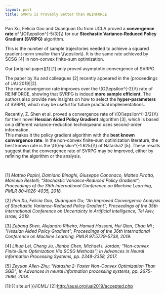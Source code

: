 ```yaml
---
layout: post
title: SVRPG is Provably Better than REINFORCE
---
```


Pan Xu, Felicia Gao and Quanquan Gu from UCLA proved a **convergence rate** of \\(O(\epsilon^{-5/3})\\) for our **Stochastic Variance-Reduced Policy Gradient (SVRPG)** algorithm.  

This is the number of sample trajectories needed to achieve a squared gradient norm smaller than \\(\epsilon\\). It is the same rate achieved by SCSG \[4\] in non-convex finite-sum optimization.

Our [original paper][1] \[1\] only proved asymptotic convergence of SVRPG.  

The paper by Xu and colleagues \[2\] recently appeared in the [proceedings of UAI 2019][2].  
The new convergence rate improves over the \\(O(\epsilon^{-2})\\) rate of REINFORCE, showing that SVRPG is indeed **more sample efficient**.
The authors also provide new insights on how to select the **hyper-parameters** of SVRPG, which may be useful for future practical implementations.

Recently, Z. Shen et al. proved a convergence rate of \\(O(\epsilon^{-3/2})\\) for their novel **Hessian Aided Policy Gradient** algorithm \[3\], which is based on a different variance-reduction techniqueand uses second-order information.  
This makes it the policy gradient algorithm with the **best known convergence rate**.
In the non-convex finite-sum optimization literature, the best known rate is the \\O(\epsilon^{-1.625})\\) of Natasha2 \[5\].
These results suggest that the convergence rate of SVRPG may be improved, either by refining the algorithm or the analysis.

&nbsp;
&nbsp;

\[1\] *Matteo Papini, Damiano Binaghi, Giuseppe Canonaco, Matteo Pirotta, Marcello Restelli; "Stochastic Variance-Reduced Policy Gradient"; Proceedings of the 35th International Conference on Machine Learning, PMLR 80:4026-4035, 2018.*

\[2\] *Pan Xu, Felicia Gao, Quanquan Gu; "An Improved Convergence Analysis of Stochastic Variance-Reduced Policy Gradient"; Proceedings of the 35th International Conference on Uncertainty in Artificial Intelligence, Tel Aviv, Israel, 2019.*

\[3\] *Zebang Shen, Alejandro Ribeiro, Hamed Hassani, Hui Qian, Chao Mi ; "Hessian Aided Policy Gradient"; 
Proceedings of the 36th International Conference on Machine Learning, PMLR 97:5729-5738, 2019.*

\[4\] *Lihua Lei, Cheng Ju, Jianbo Chen, Michael I. Jordan; "Non-convex Finite-Sum Optimization Via SCSG Methods"; In Advances in Neural Information Processing Systems, pp. 2348-2358, 2017.* 

\[5\] *Zeyuan Allen-Zhu; "Natasha 2: Faster Non-Convex Optimization Than SGD"; In Advances in neural information processing systems, pp. 2675-2686, 2018.*

[1]:{{ site.url }}/ICML/
[2]:http://auai.org/uai2019/accepted.php
